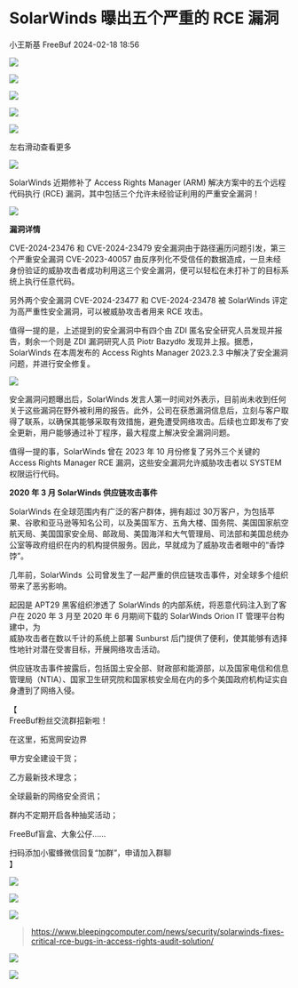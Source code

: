 #  SolarWinds 曝出五个严重的 RCE 漏洞   
小王斯基  FreeBuf   2024-02-18 18:56  
  
![](https://mmbiz.qpic.cn/mmbiz_gif/qq5rfBadR38jUokdlWSNlAjmEsO1rzv3srXShFRuTKBGDwkj4gvYy34iajd6zQiaKl77Wsy9mjC0xBCRg0YgDIWg/640?wx_fmt=gif&wxfrom=5&wx_lazy=1 "")  
  
  
![](https://mmbiz.qpic.cn/mmbiz_jpg/qq5rfBadR3ib92iaKAg1Us7QhPfQGrs7bC4UK3D5tY0zXYKPZKFMSUQdR2yUkGGo8x2icrffD1O5qyqQiatt0SWQHQ/640?wx_fmt=jpeg&from=appmsg "")  
  
![](https://mmbiz.qpic.cn/mmbiz_jpg/qq5rfBadR3ib92iaKAg1Us7QhPfQGrs7bCfYHY7oTCBJCKtkia8uueMI6qFJ9hiaPLicqKWfFE0LuE0MQFPzmdztVcA/640?wx_fmt=jpeg&from=appmsg "")  
  
![](https://mmbiz.qpic.cn/mmbiz_jpg/qq5rfBadR3ib92iaKAg1Us7QhPfQGrs7bCZlaSfSPQxia4p3Mica9n9s2awrvonXib2Bx4uicSFGiaZIhRlsibujxbFZ5Q/640?wx_fmt=jpeg&from=appmsg "")  
  
![](https://mmbiz.qpic.cn/mmbiz_svg/0pygn8iaZdEfON2XFbCe9JcYhD4pUB14wbicCZjrPUFngjSbnjhZIp41RopPTuKK6RD3QmbDL3qegutEYlcurL3JKqAI3rsgDL/640?wx_fmt=svg&from=appmsg "")  
  
左右滑动查看更多  
  
![](https://mmbiz.qpic.cn/mmbiz_svg/0pygn8iaZdEfON2XFbCe9JcYhD4pUB14wbicCZjrPUFngjSbnjhZIp41RopPTuKK6RD3QmbDL3qegutEYlcurL3JKqAI3rsgDL/640?wx_fmt=svg&from=appmsg "")  
  
  
  
  
SolarWinds 近期修补了 Access Rights Manager (ARM) 解决方案中的五个远程代码执行 (RCE) 漏洞，其中包括三个允许未经验证利用的严重安全漏洞！  
  
  
![](https://mmbiz.qpic.cn/mmbiz_jpg/qq5rfBadR3ib92iaKAg1Us7QhPfQGrs7bCdicoQSEpf9md39syxQAZwj3Cf4GiahyCYqPCdQOVMpMJYWsxk8RyHtgg/640?wx_fmt=jpeg&from=appmsg "")  
  
  
**漏洞详情**  
  
  
CVE-2024-23476 和 CVE-2024-23479 安全漏洞由于路径遍历问题引发，第三个严重安全漏洞 CVE-2023-40057 由反序列化不受信任的数据造成，一旦未经身份验证的威胁攻击者成功利用这三个安全漏洞，便可以轻松在未打补丁的目标系统上执行任意代码。  
  
  
另外两个安全漏洞 CVE-2024-23477 和 CVE-2024-23478 被 SolarWinds 评定为高严重性安全漏洞，可以被威胁攻击者用来 RCE 攻击。  
  
  
值得一提的是，上述提到的安全漏洞中有四个由 ZDI 匿名安全研究人员发现并报告，剩余一个则是 ZDI 漏洞研究人员 Piotr Bazydło 发现并上报。据悉，SolarWinds 在本周发布的 Access Rights Manager 2023.2.3 中解决了安全漏洞问题，并进行安全修复。  
  
  
![](https://mmbiz.qpic.cn/mmbiz_jpg/qq5rfBadR3ib92iaKAg1Us7QhPfQGrs7bCkrMMF8yJTqWxPHWlM700ckEicq18ZotevjEZJMp1GWFJMbiaZhMgp2cg/640?wx_fmt=jpeg&from=appmsg "")  
  
  
安全漏洞问题曝出后，SolarWinds 发言人第一时间对外表示，目前尚未收到任何关于这些漏洞在野外被利用的报告。此外，公司在获悉漏洞信息后，立刻与客户取得了联系，以确保其能够采取有效措施，避免遭受网络攻击。后续也立即发布了安全更新，用户能够通过补丁程序，最大程度上解决安全漏洞问题。  
  
  
值得一提的事，SolarWinds 曾在 2023 年 10 月份修复了另外三个关键的 Access Rights Manager RCE 漏洞，这些安全漏洞允许威胁攻击者以 SYSTEM 权限运行代码。  
  
  
**2020 年 3 月 SolarWinds 供应链攻击事件**  
  
  
  
SolarWinds 在全球范围内有广泛的客户群体，拥有超过 30万客户，为包括苹果、谷歌和亚马逊等知名公司，以及美国军方、五角大楼、国务院、美国国家航空航天局、美国国家安全局、邮政局、美国海洋和大气管理局、司法部和美国总统办公室等政府组织在内的机构提供服务。因此，早就成为了威胁攻击者眼中的“香饽饽”。  
  
  
几年前，SolarWinds  公司曾发生了一起严重的供应链攻击事件，对全球多个组织带来了恶劣影响。  
  
  
起因是 APT29 黑客组织渗透了 SolarWinds 的内部系统，将恶意代码注入到了客户在 2020 年 3 月至 2020 年 6 月期间下载的 SolarWinds Orion IT 管理平台构建中，为  
威胁攻击者在数以千计的系统上部署 Sunburst 后门提供了便利，使其能够有选择性地针对潜在受害目标，开展网络攻击活动。  
  
  
供应链攻击事件披露后，包括国土安全部、财政部和能源部，以及国家电信和信息管理局（NTIA）、国家卫生研究院和国家核安全局在内的多个美国政府机构证实自身遭到了网络入侵。  
  
  
【  
FreeBuf粉丝交流群招新啦！  
  
在这里，拓宽网安边界  
  
甲方安全建设干货；  
  
乙方最新技术理念；  
  
全球最新的网络安全资讯；  
  
群内不定期开启各种抽奖活动；  
  
FreeBuf盲盒、大象公仔......  
  
扫码添加小蜜蜂微信回复“加群”，申请加入群聊  
】  
  
![](https://mmbiz.qpic.cn/mmbiz_jpg/qq5rfBadR3ich6ibqlfxbwaJlDyErKpzvETedBHPS9tGHfSKMCEZcuGq1U1mylY7pCEvJD9w60pWp7NzDjmM2BlQ/640?wx_fmt=jpeg&wxfrom=5&wx_lazy=1&wx_co=1 "")  
  
  
![](https://mmbiz.qpic.cn/mmbiz_png/oQ6bDiaGhdyodyXHMOVT6w8DobNKYuiaE7OzFMbpar0icHmzxjMvI2ACxFql4Wbu2CfOZeadq1WicJbib6FqTyxEx6Q/640?wx_fmt=png&wxfrom=5&wx_lazy=1&wx_co=1 "")  
  
  
![](https://mmbiz.qpic.cn/mmbiz_png/qq5rfBadR3icEEJemUSFlfufMicpZeRJZJ61icYlLmBLDpdYEZ7nIzpGovpHjtxITB6ibiaC3R5hoibVkQsVLQfdK57w/640?wx_fmt=png&wxfrom=5&wx_lazy=1&wx_co=1 "")  
> https://www.bleepingcomputer.com/news/security/solarwinds-fixes-critical-rce-bugs-in-access-rights-audit-solution/  
  
  
![](https://mmbiz.qpic.cn/mmbiz_png/qq5rfBadR3icEEJemUSFlfufMicpZeRJZJ7JfyOicficFrgrD4BHnIMtgCpBbsSUBsQ0N7pHC7YpU8BrZWWwMMghoQ/640?wx_fmt=png&wxfrom=5&wx_lazy=1&wx_co=1 "")  
  
[](https://mp.weixin.qq.com/s?__biz=Mzg2MTAwNzg1Ng==&mid=2247492374&idx=1&sn=0b847c8f0f000881d8efc5c646ef4181&scene=21#wechat_redirect)  
  
[](http://mp.weixin.qq.com/s?__biz=Mzg2MTAwNzg1Ng==&mid=2247492331&idx=1&sn=406428ff5a9e185e658948e896b0b4a8&chksm=ce1f1874f9689162105cf92ee082dcafbd164bbe3fb15d3bde4d4c8328c2ac2d3526fd006d84&scene=21#wechat_redirect)  
  
[](https://mp.weixin.qq.com/s?__biz=MjM5NjA0NjgyMA==&mid=2651253272&idx=1&sn=82468d927062b7427e3ca8a912cb2dc7&scene=21#wechat_redirect)  
  
![](https://mmbiz.qpic.cn/mmbiz_gif/qq5rfBadR3icF8RMnJbsqatMibR6OicVrUDaz0fyxNtBDpPlLfibJZILzHQcwaKkb4ia57xAShIJfQ54HjOG1oPXBew/640?wx_fmt=gif&wxfrom=5&wx_lazy=1 "")  
  
